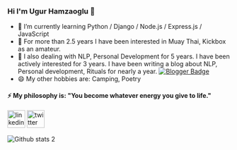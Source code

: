 ### Hi I'm Ugur Hamzaoglu 👋

- 🔭 I’m currently learning Python / Django / Node.js / Express.js / JavaScript 
- 🌱 For more than 2.5 years I have been interested in Muay Thai, Kickbox as an amateur.
- 🤔 I also dealing with NLP, Personal Development for 5 years. I have been actively interested for 3 years. I have been writing a blog about NLP, Personal development, Rituals  for nearly a year. [![Blogger Badge](https://img.shields.io/badge/-Blogger-FF9800?style=flat-quare&labelColor=FF9800&logo=Blogger&logoColor=white&link=link)](https://sanayazilarim.blogspot.com/)
- 😄 My other hobbies are: Camping, Poetry
#### ⚡ My philosophy is: "You become whatever energy you give to life."

[<img src='https://cdn.jsdelivr.net/npm/simple-icons@3.0.1/icons/linkedin.svg' alt='linkedin' height='40'>](https://www.linkedin.com/in/ugur-hamzaoglu//)  [<img src='https://cdn.jsdelivr.net/npm/simple-icons@3.0.1/icons/twitter.svg' alt='twitter' height='40'>](https://twitter.com/UgurHmz)  




![Github stats 2](https://github-readme-stats.vercel.app/api?username=Ugurhamzaoglu67&show_icons=true&theme=radical)
